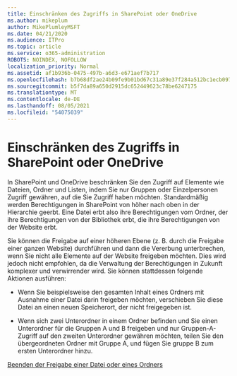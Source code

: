```yaml
---
title: Einschränken des Zugriffs in SharePoint oder OneDrive
ms.author: mikeplum
author: MikePlumleyMSFT
ms.date: 04/21/2020
ms.audience: ITPro
ms.topic: article
ms.service: o365-administration
ROBOTS: NOINDEX, NOFOLLOW
localization_priority: Normal
ms.assetid: af1b936b-0475-497b-a6d3-e671aef7b717
ms.openlocfilehash: b7b68df2ae24b09fe9b01bd67c31a89e37f284a512bc1ecb097ef52fae5ae7d6
ms.sourcegitcommit: b5f7da89a650d2915dc652449623c78be6247175
ms.translationtype: MT
ms.contentlocale: de-DE
ms.lasthandoff: 08/05/2021
ms.locfileid: "54075039"
---
```

# <a name="restrict-access-in-sharepoint-or-onedrive"></a>Einschränken des Zugriffs in SharePoint oder OneDrive

In SharePoint und OneDrive beschränken Sie den Zugriff auf Elemente wie Dateien, Ordner und Listen, indem Sie nur Gruppen oder Einzelpersonen Zugriff gewähren, auf die Sie Zugriff haben möchten. Standardmäßig werden Berechtigungen in SharePoint von höher nach oben in der Hierarchie geerbt. Eine Datei erbt also ihre Berechtigungen vom Ordner, der ihre Berechtigungen von der Bibliothek erbt, die ihre Berechtigungen von der Website erbt.
  
Sie können die Freigabe auf einer höheren Ebene (z. B. durch die Freigabe einer ganzen Website) durchführen und dann die Vererbung unterbrechen, wenn Sie nicht alle Elemente auf der Website freigeben möchten. Dies wird jedoch nicht empfohlen, da die Verwaltung der Berechtigungen in Zukunft komplexer und verwirrender wird. Sie können stattdessen folgende Aktionen ausführen:
  
- Wenn Sie beispielsweise den gesamten Inhalt eines Ordners mit Ausnahme einer Datei darin freigeben möchten, verschieben Sie diese Datei an einen neuen Speicherort, der nicht freigegeben ist.
    
- Wenn sich zwei Unterordner in einem Ordner befinden und Sie einen Unterordner für die Gruppen A und B freigeben und nur Gruppen-A-Zugriff auf den zweiten Unterordner gewähren möchten, teilen Sie den übergeordneten Ordner mit Gruppe A, und fügen Sie gruppe B zum ersten Unterordner hinzu.
    
[Beenden der Freigabe einer Datei oder eines Ordners ](https://go.microsoft.com/fwlink/?linkid=2008861)
  

